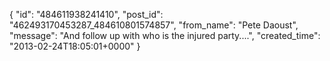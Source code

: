  {
   "id": "484611938241410",
   "post_id": "462493170453287_484610801574857",
   "from_name": "Pete Daoust",
   "message": "And follow up with who is the injured party....",
   "created_time": "2013-02-24T18:05:01+0000"
 }
